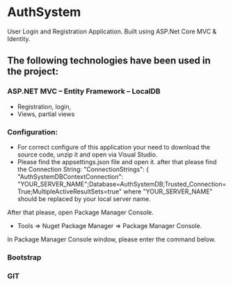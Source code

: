 # AuthSystem
User Login and Registration Application. Built using ASP.Net Core MVC & Identity.

## The following technologies have been used in the project:

### ASP.NET MVC – Entity Framework – LocalDB
- Registration, login,
- Views, partial views

### Configuration:

- For correct configure of this application your need to download the source code, unzip it and open via Visual Studio.
- Please find the appsettings.json file and open it. after that please find the Connection String:
                                              "ConnectionStrings": {
                                              "AuthSystemDBContextConnection": "YOUR_SERVER_NAME";Database=AuthSystemDB;Trusted_Connection=True;MultipleActiveResultSets=true"
where "YOUR_SERVER_NAME" should be replaced by your local server name.

After that please, open Package Manager Console.
- Tools => Nuget Package Manager => Package Manager Console.

In Package Manager Console  window, please enter the command below.

###

### Bootstrap
### GIT

